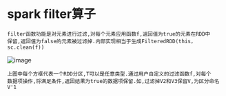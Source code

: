 # spark filter算子

    filter函数功能是对元素进行过滤,对每个元素应用函数f,返回值为true的元素在RDD中
    保留,返回值为false的元素被过滤掉.内部实现相当于生成FilteredRDD(this，sc.clean(f))
    
![image](https://github.com/williamzhang11/fastTech/blob/master/src/main/java/com/xiu/fastBigData/filter/image/filter.jpg)

    上图中每个方框代表一个RDD分区,T可以是任意类型.通过用户自定义的过滤函数f,对每个
    数据项操作,将满足条件,返回结果为true的数据项保留.如,过滤掉V2和V3保留V,为区分命名
    V'1